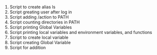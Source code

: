 1. Script to create alias ls
2. Script greating user after log in
3. Script adding /action to PATH
4. Script counting directories in PATH
5. Script printing Global Variables
6. Script printing local variables and environment variables, and functions
7. Script to create local variable
8. Script creating Global Variable
9. Script for addition
